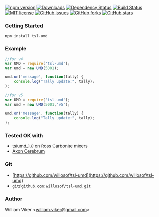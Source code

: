 [![npm version](https://badge.fury.io/js/tsl-umd.svg)](https://badge.fury.io/js/tsl-umd)
[![Downloads](https://img.shields.io/npm/dm/tsl-umd.svg)](https://npmjs.com/tsl-umd)
[![Dependency Status](https://david-dm.org/willosof/tsl-umd.svg)](https://david-dm.org/willosof/tsl-umd)
[![Build Status](https://travis-ci.org/willosof/tsl-umd.svg?branch=master)](https://travis-ci.org/willosof/tsl-umd)
[![MIT license](http://img.shields.io/badge/license-MIT-brightgreen.svg)](http://opensource.org/licenses/MIT)
[![GitHub issues](https://img.shields.io/github/issues/willosof/tsl-umd.svg?style=plastic)](https://github.com/willosof/tsl-umd/issues)
[![GitHub forks](https://img.shields.io/github/forks/willosof/tsl-umd.svg?style=plastic)](https://github.com/willosof/tsl-umd/network)
[![GitHub stars](https://img.shields.io/github/stars/willosof/tsl-umd.svg?style=plastic)](https://github.com/willosof/tsl-umd/stargazers)

### Getting Started

```
npm install tsl-umd
```

### Example ###
```javascript
//for v4
var UMD = require('tsl-umd');
var umd = new UMD(5001);

umd.on('message', function(tally) {
	console.log("Tally update:", tally);
);

//for v5
var UMD = require('tsl-umd');
var umd = new UMD(5001,'v5');

umd.on('message', function(tally) {
	console.log("Tally update:", tally);
);
```

### Tested OK with
* tslumd_1.0 on Ross Carbonite mixers
* [Axon Cerebrum](https://www.axon.tv/productgroup/cerebrum/)

### Git
* [https://github.com/willosof/tsl-umd](https://github.com/willosof/tsl-umd)
* `git@github.com:willosof/tsl-umd.git`

### Author
William Viker <<william.viker@gmail.com>>
